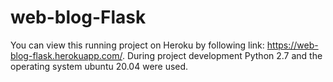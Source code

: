 # web-blog-Flask
You can view this running project on Heroku by following link: https://web-blog-flask.herokuapp.com/. During project development Python 2.7 and the operating system ubuntu 20.04 were used.

